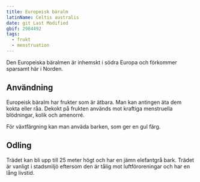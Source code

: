 ```yaml
---
title: Europeisk bäralm
latinName: Celtis australis
date: git Last Modified
gbif: 2984492
tags:
  - frukt
  - menstruation
---
```


Den Europeiska bäralmen är inhemskt i södra Europa och förkommer sparsamt här i Norden.

## Användning

Europeisk bäralm har frukter som är ätbara. Man kan antingen äta dem kokta eller råa. Dekokt på frukten används mot kraftiga menstruella blödningar, kolik och amenorré.

För växtfärgning kan man anväda barken, som ger en gul färg.

## Odling

Trädet kan bli upp till 25 meter högt och har en jämn elefantgrå bark. Trädet är vanligt i stadsmiljö eftersom den är tålig mot luftföroreningar och har en lång livstid.

